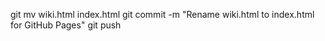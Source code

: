 git mv wiki.html index.html
git commit -m "Rename wiki.html to index.html for GitHub Pages"
git push